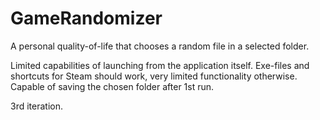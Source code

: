 # GameRandomizer
A personal quality-of-life that chooses a random file in a selected folder.

Limited capabilities of launching from the application itself. Exe-files and shortcuts for Steam  should work, very limited functionality otherwise. 
Capable of saving the chosen folder after 1st run.

3rd iteration.

